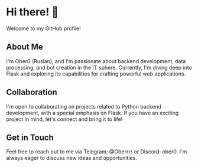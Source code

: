 # Hi there! 👋

Welcome to my GitHub profile!

## About Me

I'm Ober0 (Ruslan), and I'm passionate about backend development, data processing, and bot creation in the IT sphere. Currently, I'm diving deep into Flask and exploring its capabilities for crafting powerful web applications.

## Collaboration

I'm open to collaborating on projects related to Python backend development, with a special emphasis on Flask. If you have an exciting project in mind, let's connect and bring it to life!

## Get in Touch

Feel free to reach out to me via Telegram: @Oberrrr or Discord: ober0. I'm always eager to discuss new ideas and opportunities.
